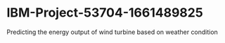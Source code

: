 # IBM-Project-53704-1661489825
Predicting the energy output of wind turbine based on weather condition
 

